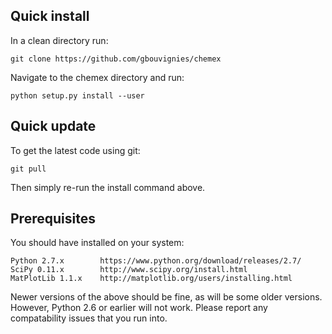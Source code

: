Quick install
-------------

In a clean directory run:

	git clone https://github.com/gbouvignies/chemex

Navigate to the chemex directory and run:

	python setup.py install --user
        

Quick update
------------
To get the latest code using git:

	git pull

Then simply re-run the install command above.


Prerequisites
-------------

You should have installed on your system:

	Python 2.7.x		https://www.python.org/download/releases/2.7/
	SciPy 0.11.x		http://www.scipy.org/install.html
	MatPlotLib 1.1.x	http://matplotlib.org/users/installing.html

Newer versions of the above should be fine, as will be some older versions. However, Python
2.6 or earlier will not work. Please report any compatability issues that you run into.

